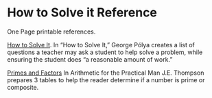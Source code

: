 How to Solve it Reference
=========================

One Page printable references.

[How to Solve It](https://github.com/taylor1791/how-to-solve-it/releases/download/v0.1/how-to-solve-it-v0.1.pdf).
In “How to Solve It,” George Pólya creates a list of questions a teacher may ask a
student to help solve a problem, while ensuring the student does “a reasonable amount of
work.”

[Primes and Factors](https://github.com/taylor1791/how-to-solve-it/releases/download/v0.2/factors-and-primes-v0.2.pdf)
In Arithmetic for the Practical Man J.E. Thompson prepares 3 tables to help the reader
determine if a number is prime or composite.
